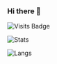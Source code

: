 ### Hi there 👋

<!--
**Advaitva/Advaitva** is a ✨ _special_ ✨ repository because its `README.md` (this file) appears on your GitHub profile.

Here are some ideas to get you started:

- 🔭 I’m currently working on 
- 🌱 I’m currently learning ...
- 👯 I’m looking to collaborate on ...
- 🤔 I’m looking for help with ...
- 💬 Ask me about ...
- 📫 How to reach me: ...
- 😄 Pronouns: ...
- ⚡ Fun fact: ...
-->

![Visits Badge](https://badges.pufler.dev/visits/Advaitva/Advaitva)


![Stats](https://github-readme-stats.vercel.app/api?username=Advaitva&count_private=true&theme=gruvbox&show_icons=true&hide=issues)


![Langs](https://github-readme-stats.vercel.app/api/top-langs/?username=Advaitva&theme=gruvbox)
